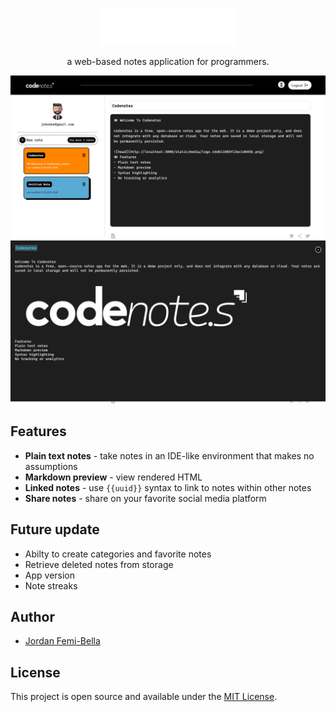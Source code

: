 <p align="center">
  <img width="220"  src="/src/assets/images/logo.png">
</p>

<p align="center">a web-based notes application for programmers.</p>

![Screenshot](/src/assets/images/codenotesscreenshot.png)
![Screenshot](/src/assets/images/codenotesscreenshot2.png)

## Features

- **Plain text notes** - take notes in an IDE-like environment that makes no assumptions
- **Markdown preview** - view rendered HTML
- **Linked notes** - use `{{uuid}}` syntax to link to notes within other notes
- **Share notes** - share on your favorite social media platform

## Future update
- Abilty to create categories and favorite notes
- Retrieve deleted notes from storage
- App version
- Note streaks

## Author

- [Jordan Femi-Bella](https://github.com/jaythecree8tor)

## License

This project is open source and available under the [MIT License](LICENSE).